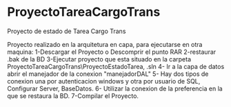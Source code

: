 # ProyectoTareaCargoTrans
Proyecto de estado de Tarea Cargo Trans

Proyecto realizado en la arquitetura en capa, 
para ejecutarse en otra maquina: 
  1-Descargar el Proyecto o Descomprir el punto RAR
  2-restaurar .bak de la BD
  3-Ejecutar proyecto que esta situado en la carpeta ProyectoTareaCargoTrans\ProyectoEstadoTarea, .sln
  4- Ir a la capa de datos abrir el manejador de la conexion "manejadorDAL"
  5- Hay dos tipos de conexion una por autenticacion windows y otra por usuario de SQL, Configurar Server, BaseDatos.
  6- Utilizar la conexion de la preferencia en la que se restaura la BD.
  7-Compilar el Proyecto.
  

